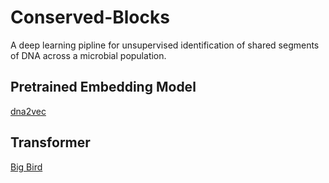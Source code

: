 # Conserved-Blocks
A deep learning pipline for unsupervised identification of shared segments of DNA across a microbial population.

## Pretrained Embedding Model
[dna2vec](https://arxiv.org/abs/1701.06279)

## Transformer
[Big Bird](https://proceedings.neurips.cc/paper/2020/hash/c8512d142a2d849725f31a9a7a361ab9-Abstract.html)